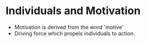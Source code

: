 # Individuals and Motivation

* Motivation is derived from the word 'motive'
* Driving force which propels individuals to action.

